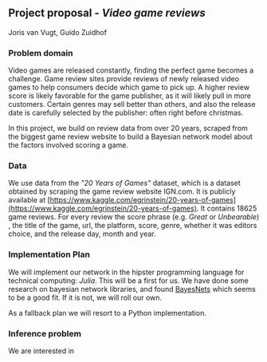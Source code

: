 Project proposal - *Video game reviews*
---
Joris van Vugt, Guido Zuidhof

### Problem domain
Video games are released constantly, finding the perfect game becomes a challenge. Game review sites provide reviews of newly released video games to help consumers decide which game to pick up. A higher review score is likely favorable for the game publisher, as it will likely pull in more customers. Certain genres may sell better than others, and also the release date is carefully selected by the publisher: often right before christmas. 

In this project, we build on review data from over 20 years, scraped from the biggest game review website to build a Bayesian network model about the factors involved scoring a game.

### Data
We use data from the *"20 Years of Games"* dataset, which is a dataset obtained by scraping the game review website IGN.com. It is publicly available at [https://www.kaggle.com/egrinstein/20-years-of-games](https://www.kaggle.com/egrinstein/20-years-of-games). It contains 18625 game reviews. For every review the score phrase (e.g. *Great* or *Unbearable*) , the title of the game, url, the platform, score, genre, whether it was editors choice, and the release day, month and year. 

### Implementation Plan
We will implement our network in the hipster programming language for technical computing: *Julia*. This will be a first for us. We have done some research on bayesian network libraries, and found [BayesNets](https://github.com/sisl/BayesNets.jl) which seems to be a good fit. If it is not, we will roll our own. 

As a fallback plan we will resort to a Python implementation.

### Inference problem
We are interested in 
